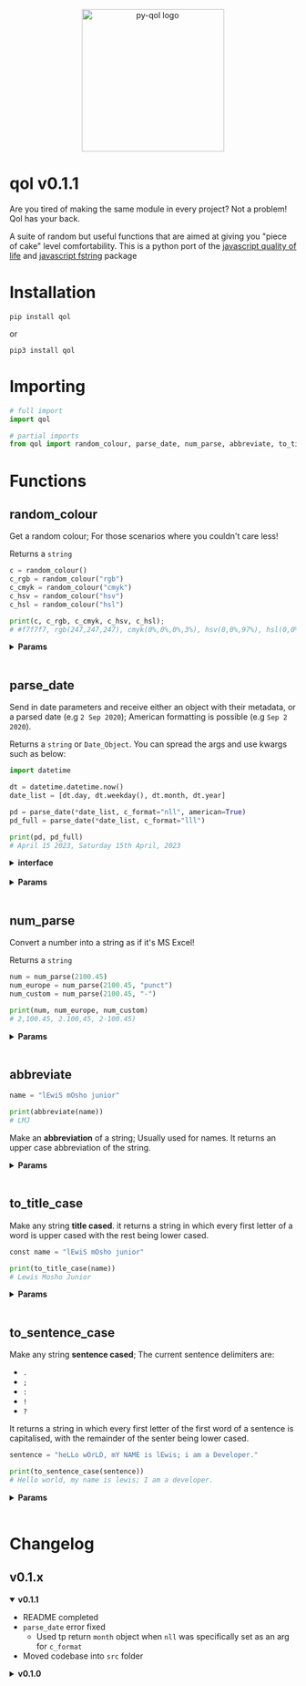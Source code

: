 <p align="center">
    <img src="https://drive.google.com/uc?id=1r9L_Kjdm1i4lCYOCq-bngr-yTl6OZ_lu" alt="py-qol logo" width="250" height="250" />
</p>

# qol v0.1.1

Are you tired of making the same module in every project? Not a problem! Qol has your back.

A suite of random but useful functions that are aimed at giving you "piece of cake" level comfortability. This is a python port of the [javascript quality of life](https://github.com/lewisjr/qol) and [javascript fstring](https://github.com/lewisjr/fstring) package

# Installation

    pip install qol

or

    pip3 install qol

# Importing

```python
# full import
import qol

# partial imports
from qol import random_colour, parse_date, num_parse, abbreviate, to_title_case, to_sentence_case
```

# Functions

## random_colour

Get a random colour; For those scenarios where you couldn't care less!

Returns a `string`

```python
c = random_colour()
c_rgb = random_colour("rgb")
c_cmyk = random_colour("cmyk")
c_hsv = random_colour("hsv")
c_hsl = random_colour("hsl")

print(c, c_rgb, c_cmyk, c_hsv, c_hsl);
# #f7f7f7, rgb(247,247,247), cmyk(0%,0%,0%,3%), hsv(0,0%,97%), hsl(0,0%,97%)
```

<details>
<summary><strong>Params</strong></summary>

| Parameter | Default Setting | Required? | Definition                                 | Options                            |
| --------- | --------------- | --------- | ------------------------------------------ | ---------------------------------- |
| setting   | `hex`           | No        | The type of colour you would like returned | `hex`, `rgb`, `cmyk`, `hsv`, `hsl` |

</details>
<br />

## parse_date

Send in date parameters and receive either an object with their metadata, or a parsed date (e.g `2 Sep 2020`); American formatting is possible (e.g `Sep 2 2020`).

Returns a `string` or `Date_Object`. You can spread the args and use kwargs such as below:

```python
import datetime

dt = datetime.datetime.now()
date_list = [dt.day, dt.weekday(), dt.month, dt.year]

pd = parse_date(*date_list, c_format="nll", american=True)
pd_full = parse_date(*date_list, c_format="lll")

print(pd, pd_full)
# April 15 2023, Saturday 15th April, 2023
```

<details>
<summary><strong>interface</strong></summary>

```python
	"day": {
		"short": str,
		"long": str,
		"ordinal_month": str,
		"ordinal_week": str,
		"week_number": int,
		"month_number": int
	},
	"month": {
		"short": str,
		"long": str,
		"ordinal": str,
		"number": int
	},
	"year": {
		"short": int,
		"long": int
	}
```

</details>
<br />

<details>
<summary><strong>Params</strong></summary>

| Parameter | Default Setting | Required? | Definition                                                    | Options                                                                                                       |
| --------- | --------------- | --------- | ------------------------------------------------------------- | ------------------------------------------------------------------------------------------------------------- |
| monthDay  | `none`          | Yes       | The day of the month                                          | type `number`                                                                                                 |
| weekDay   | `none`          | Yes       | The day of the week                                           | type `number`                                                                                                 |
| month     | `none`          | Yes       | The numeric month                                             | type `number`                                                                                                 |
| year      | `none`          | Yes       | The full numeric year                                         | type `number`                                                                                                 |
| format    | `none`          | No        | The date format you would like                                | n = numeric, s = shorthand text, l = full text; `nns`, `nnl`, `sss`, `ssl`, `lll`, `nss`, `nsl`, `nls`, `nll` |
| american  | `false`         | No        | Whether or not you would like the format to be 'Americanised' | `true`, `false`                                                                                               |

</details>
<br />

## num_parse

Convert a number into a string as if it's MS Excel!

Returns a `string`

```python
num = num_parse(2100.45)
num_europe = num_parse(2100.45, "punct")
num_custom = num_parse(2100.45, "-")

print(num, num_europe, num_custom)
# 2,100.45, 2.100,45, 2-100.45)
```

<details>
<summary><strong>Params</strong></summary>

| Parameter | Default Setting | Required? | Definition                       | Options                                                    |
| --------- | --------------- | --------- | -------------------------------- | ---------------------------------------------------------- |
| value     | `undefined`     | Yes       | The number you want to be parsed | `none`                                                     |
| setting   | `undefined`     | Yes       | The delimiter for the number     | `space`, `comma`, `punct`, any other delimiter as a string |

</details>
<br />

## abbreviate

```python
name = "lEwiS mOsho junior"

print(abbreviate(name))
# LMJ
```

Make an **abbreviation** of a string; Usually used for names. It returns an upper case abbreviation of the string.

<details>
<summary><strong>Params</strong></summary>

| Parameter | Default Setting | Required? | Definition                                                 |
| --------- | --------------- | --------- | ---------------------------------------------------------- |
| text      | `null`          | Yes       | The string you wish to abbreviate                          |
| delimiter | `" "`           | No        | The character or string that seperates words in the string |

</details>
<br />

## to_title_case

Make any string **title cased**. it returns a string in which every first letter of a word is upper cased with the rest being lower cased.

```python
const name = "lEwiS mOsho junior"

print(to_title_case(name))
# Lewis Mosho Junior
```

<details>
<summary><strong>Params</strong></summary>

| Parameter | Default Setting | Required? | Definition                                                 |
| --------- | --------------- | --------- | ---------------------------------------------------------- |
| text      | `null`          | Yes       | The string you wish to change to title case                |
| delimiter | `" "`           | No        | The character or string that seperates words in the string |

</details>
<br />

## to_sentence_case

Make any string **sentence cased**; The current sentence delimiters are:

- `.`
- `;`
- `:`
- `!`
- `?`

It returns a string in which every first letter of the first word of a sentence is capitalised, with the remainder of the senter being lower cased.

```python
sentence = "heLLo wOrLD, mY NAME is lEwis; i am a Developer."

print(to_sentence_case(sentence))
# Hello world, my name is lewis; I am a developer.
```

<details>
<summary><strong>Params</strong></summary>

| Parameter | Default Setting | Required? | Definition                                                 |
| --------- | --------------- | --------- | ---------------------------------------------------------- |
| txt       | `null`          | Yes       | The string you wish to change to sentence case             |
| delimiter | `" "`           | No        | The character or string that seperates words in the string |

</details>
<br />

# Changelog

## v0.1.x

<details open>
<summary><strong>v0.1.1</strong></summary>

- README completed
- `parse_date` error fixed
  - Used tp return `month` object when `nll` was specifically set as an arg for `c_format`
- Moved codebase into `src` folder

</details>

<details>
<summary><strong>v0.1.0</strong></summary>

- Initial release
- Excel number formatting, date parsing, random colour generation,string sentence casing, title casing, and abrreviations added and typed

</details>
